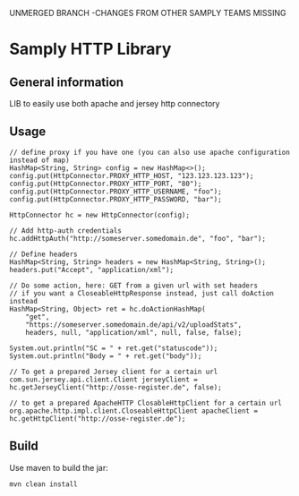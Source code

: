 UNMERGED BRANCH -CHANGES FROM OTHER SAMPLY TEAMS MISSING
# Samply HTTP Library

## General information

LIB to easily use both apache and jersey http connectory

## Usage
```
// define proxy if you have one (you can also use apache configuration instead of map)
HashMap<String, String> config = new HashMap<>();
config.put(HttpConnector.PROXY_HTTP_HOST, "123.123.123.123");
config.put(HttpConnector.PROXY_HTTP_PORT, "80");
config.put(HttpConnector.PROXY_HTTP_USERNAME, "foo");
config.put(HttpConnector.PROXY_HTTP_PASSWORD, "bar");

HttpConnector hc = new HttpConnector(config);
```

```
// Add http-auth credentials
hc.addHttpAuth("http://someserver.somedomain.de", "foo", "bar");
```
```
// Define headers
HashMap<String, String> headers = new HashMap<String, String>();
headers.put("Accept", "application/xml");
```
```
// Do some action, here: GET from a given url with set headers
// if you want a CloseableHttpResponse instead, just call doAction instead
HashMap<String, Object> ret = hc.doActionHashMap(
    "get",
    "https://someserver.somedomain.de/api/v2/uploadStats",
    headers, null, "application/xml", null, false, false);

System.out.println("SC = " + ret.get("statuscode"));
System.out.println("Body = " + ret.get("body"));
```
```
// To get a prepared Jersey client for a certain url
com.sun.jersey.api.client.Client jerseyClient = hc.getJerseyClient("http://osse-register.de", false);
```

```
// to get a prepared ApacheHTTP ClosableHttpClient for a certain url
org.apache.http.impl.client.CloseableHttpClient apacheClient = hc.getHttpClient("http://osse-register.de");
```

## Build

Use maven to build the jar:

```
mvn clean install
```
